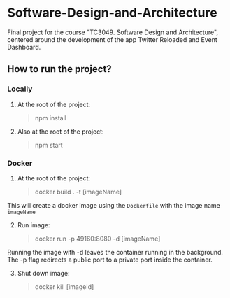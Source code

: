 # Software-Design-and-Architecture
Final project for the course "TC3049. Software Design and Architecture", centered around the development of the app Twitter Reloaded and Event Dashboard.

## How to run the project?
### Locally
1. At the root of the project:

    >npm install

2. Also at the root of the project:

    >npm start

### Docker
1. At the root of the project:

    >docker build . -t [imageName] 

This will create a docker image using the `Dockerfile` with the image name `imageName`

2. Run image:

    >docker run -p 49160:8080 -d [imageName]

Running the image with -d leaves the container running in the background. 
The -p flag redirects a public port to a private port inside the container.

3. Shut down image:

    >docker kill [imageId]
